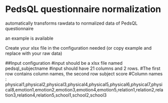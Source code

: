 # PedsQL questionnaire normalization
 automatically transforms rawdata to normalized data of PedsQL questionnaire

an example is available

Create your xlsx file in the configuration needed (or copy example and replace with your raw data)

##Input configuration
#input should be a xlsx file named pedsql_subjectname
#input should have 21 columns and 2 rows. 
#The first row contains column names, the second row subject score
#Column names : physical1,physical2,physical3,physical4,physical5,physical6,physical7,physical8,emotion1,emotion2,emotion3,emotion4,emotion5,relation1,relation2,relation3,relation4,relation5,school1,school2,school3
